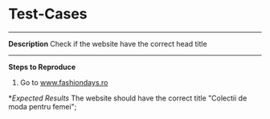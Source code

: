 # Test-Cases

----------------------
**Description**
Check if the website have the correct head title


-----------------------------------

**Steps to Reproduce**
1. Go to www.fashiondays.ro

**Expected Results*
The website should have the correct title "Colectii de moda pentru femei";
